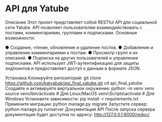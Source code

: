 # API для Yatube
Описание
Этот проект представляет собой RESTful API для социальной сети Yatube. API позволяет пользователям взаимодействовать с постами, комментариями, группами и подписками. Основные возможности:

● Создание, чтение, обновление и удаление постов.
● Добавление и управление комментариями к постам.
● Просмотр групп и их описаний.
● Подписка на других пользователей и управление подписками.
API использует JWT-аутентификацию для защиты эндпоинтов и предоставляет доступ к данным в формате JSON.

Установка
Клонируйте репозиторий:
git clone https://github.com/katyabak/api_final_yatube.git
cd api_final_yatube
Создайте и активируйте виртуальное окружение:
python -m venv venv
source venv/bin/activate  # Для Linux/MacOS
venv\Scripts\activate     # Для Windows
Установите зависимости:
pip install -r requirements.txt
Примените миграции:
python manage.py migrate
Запустите сервер:
python manage.py runserver
Документация API
После запуска сервера документация будет доступна по адресу: http://127.0.0.1:8000/redoc/
